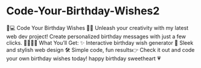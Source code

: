 # Code-Your-Birthday-Wishes2
🎉💻 Code Your Birthday Wishes 💌✨ Unleash your creativity with my latest web dev project! Create personalized birthday messages with just a few clicks. 🎂👩‍💻🔧 What You’ll Get: ✨ Interactive birthday wish generator 🎨 Sleek and stylish web design 🛠 Simple code, fun results👉 Check it out and code your own birthday wishes today! 
happy birthday sweetheart 💗

